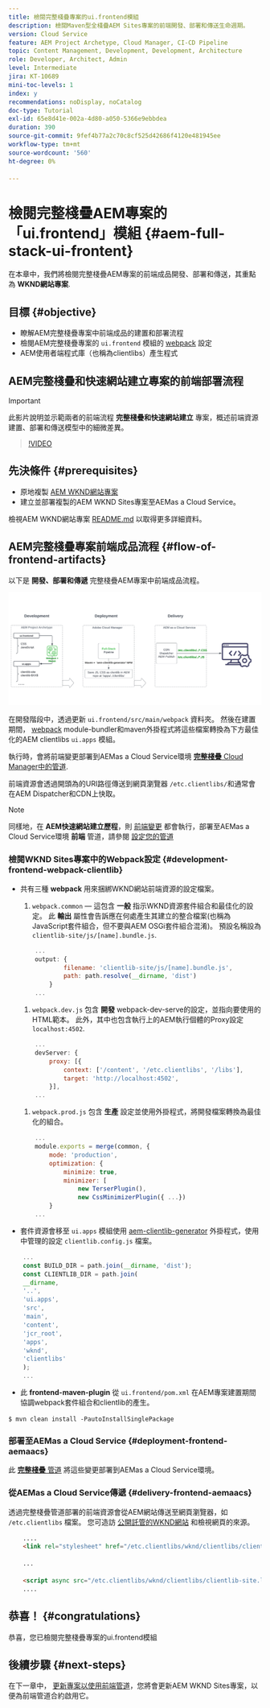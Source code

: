```yaml
---
title: 檢閱完整棧疊專案的ui.frontend模組
description: 檢閱Maven型全棧疊AEM Sites專案的前端開發、部署和傳送生命週期。
version: Cloud Service
feature: AEM Project Archetype, Cloud Manager, CI-CD Pipeline
topic: Content Management, Development, Development, Architecture
role: Developer, Architect, Admin
level: Intermediate
jira: KT-10689
mini-toc-levels: 1
index: y
recommendations: noDisplay, noCatalog
doc-type: Tutorial
exl-id: 65e8d41e-002a-4d80-a050-5366e9ebbdea
duration: 390
source-git-commit: 9fef4b77a2c70c8cf525d42686f4120e481945ee
workflow-type: tm+mt
source-wordcount: '560'
ht-degree: 0%

---
```


# 檢閱完整棧疊AEM專案的「ui.frontend」模組 {#aem-full-stack-ui-frontent}

在本章中，我們將檢閱完整棧疊AEM專案的前端成品開發、部署和傳送，其重點為 __WKND網站專案__.


## 目標 {#objective}

* 瞭解AEM完整棧疊專案中前端成品的建置和部署流程
* 檢閱AEM完整棧疊專案的 `ui.frontend` 模組的 [webpack](https://webpack.js.org/) 設定
* AEM使用者端程式庫（也稱為clientlibs）產生程式

## AEM完整棧疊和快速網站建立專案的前端部署流程

>[!IMPORTANT]
>
>此影片說明並示範兩者的前端流程 **完整棧疊和快速網站建立** 專案，概述前端資源建置、部署和傳送模型中的細微差異。

>[!VIDEO](https://video.tv.adobe.com/v/3409344?quality=12&learn=on)

## 先決條件 {#prerequisites}


* 原地複製 [AEM WKND網站專案](https://github.com/adobe/aem-guides-wknd)
* 建立並部署複製的AEM WKND Sites專案至AEMas a Cloud Service。

檢視AEM WKND網站專案 [README.md](https://github.com/adobe/aem-guides-wknd/blob/main/README.md) 以取得更多詳細資料。

## AEM完整棧疊專案前端成品流程 {#flow-of-frontend-artifacts}

以下是 __開發、部署和傳遞__ 完整棧疊AEM專案中前端成品流程。

![開發、部署及交付前端成品](assets/Dev-Deploy-Delivery-AEM-Project.png)


在開發階段中，透過更新 `ui.frontend/src/main/webpack` 資料夾。 然後在建置期間， [webpack](https://webpack.js.org/) module-bundler和maven外掛程式將這些檔案轉換為下方最佳化的AEM clientlibs `ui.apps` 模組。

執行時，會將前端變更部署到AEMas a Cloud Service環境 [__完整棧疊__ Cloud Manager中的管道](https://experienceleague.adobe.com/docs/experience-manager-cloud-service/content/implementing/using-cloud-manager/cicd-pipelines/introduction-ci-cd-pipelines.html).

前端資源會透過開頭為的URI路徑傳送到網頁瀏覽器 `/etc.clientlibs/`和通常會在AEM Dispatcher和CDN上快取。


>[!NOTE]
>
> 同樣地，在 __AEM快速網站建立歷程__，則 [前端變更](https://experienceleague.adobe.com/docs/experience-manager-cloud-service/content/sites/administering/site-creation/quick-site/customize-theme.html) 都會執行，部署至AEMas a Cloud Service環境 __前端__ 管道，請參閱 [設定您的管道](https://experienceleague.adobe.com/docs/experience-manager-cloud-service/content/sites/administering/site-creation/quick-site/pipeline-setup.html)

### 檢閱WKND Sites專案中的Webpack設定 {#development-frontend-webpack-clientlib}

* 共有三種 __webpack__ 用來捆綁WKND網站前端資源的設定檔案。

   1. `webpack.common`  — 這包含 __一般__ 指示WKND資源套件組合和最佳化的設定。 此 __輸出__ 屬性會告訴應在何處產生其建立的整合檔案(也稱為JavaScript套件組合，但不要與AEM OSGi套件組合混淆)。 預設名稱設為 `clientlib-site/js/[name].bundle.js`.

  ```javascript
      ...
      output: {
              filename: 'clientlib-site/js/[name].bundle.js',
              path: path.resolve(__dirname, 'dist')
          }
      ...    
  ```

   1. `webpack.dev.js` 包含 __開發__ webpack-dev-serve的設定，並指向要使用的HTML範本。 此外，其中也包含執行上的AEM執行個體的Proxy設定 `localhost:4502`.

  ```javascript
      ...
      devServer: {
          proxy: [{
              context: ['/content', '/etc.clientlibs', '/libs'],
              target: 'http://localhost:4502',
          }],
      ...    
  ```

   1. `webpack.prod.js` 包含 __生產__ 設定並使用外掛程式，將開發檔案轉換為最佳化的組合。

  ```javascript
      ...
      module.exports = merge(common, {
          mode: 'production',
          optimization: {
              minimize: true,
              minimizer: [
                  new TerserPlugin(),
                  new CssMinimizerPlugin({ ...})
          }
      ...    
  ```


* 套件資源會移至 `ui.apps` 模組使用 [aem-clientlib-generator](https://www.npmjs.com/package/aem-clientlib-generator) 外掛程式，使用中管理的設定 `clientlib.config.js` 檔案。

```javascript
    ...
    const BUILD_DIR = path.join(__dirname, 'dist');
    const CLIENTLIB_DIR = path.join(
    __dirname,
    '..',
    'ui.apps',
    'src',
    'main',
    'content',
    'jcr_root',
    'apps',
    'wknd',
    'clientlibs'
    );
    ...
```

* 此 __frontend-maven-plugin__ 從 `ui.frontend/pom.xml` 在AEM專案建置期間協調webpack套件組合和clientlib的產生。

`$ mvn clean install -PautoInstallSinglePackage`

### 部署至AEMas a Cloud Service {#deployment-frontend-aemaacs}

此 [__完整棧疊__ 管道](https://experienceleague.adobe.com/docs/experience-manager-cloud-service/content/implementing/using-cloud-manager/cicd-pipelines/introduction-ci-cd-pipelines.html?#full-stack-pipeline) 將這些變更部署到AEMas a Cloud Service環境。


### 從AEMas a Cloud Service傳遞 {#delivery-frontend-aemaacs}

透過完整棧疊管道部署的前端資源會從AEM網站傳送至網頁瀏覽器，如 `/etc.clientlibs` 檔案。 您可造訪 [公開託管的WKND網站](https://wknd.site/content/wknd/us/en.html) 和檢視網頁的來源。

```html
    ....
    <link rel="stylesheet" href="/etc.clientlibs/wknd/clientlibs/clientlib-site.lc-181cd4102f7f49aa30eea548a7715c31-lc.min.css" type="text/css">

    ...

    <script async src="/etc.clientlibs/wknd/clientlibs/clientlib-site.lc-d4e7c03fe5c6a405a23b3ca1cc3dcd3d-lc.min.js"></script>
    ....
```

## 恭喜！ {#congratulations}

恭喜，您已檢閱完整棧疊專案的ui.frontend模組

## 後續步驟 {#next-steps}

在下一章中， [更新專案以使用前端管道](update-project.md)，您將會更新AEM WKND Sites專案，以便為前端管道合約啟用它。
